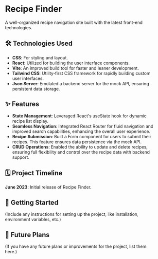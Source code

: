 # Recipe Finder

A well-organized recipe navigation site built with the latest front-end technologies.

## 🛠 Technologies Used

- **CSS**: For styling and layout.
- **React**: Utilized for building the user interface components.
- **Vite**: An improved build tool for faster and leaner development.
- **Tailwind CSS**: Utility-first CSS framework for rapidly building custom user interfaces.
- **Json Server**: Emulated a backend server for the mock API, ensuring persistent data storage.

## ✨ Features

- **State Management**: Leveraged React's useState hook for dynamic recipe list display.
- **Seamless Navigation**: Integrated React Router for fluid navigation and improved search capabilities, enhancing the overall user experience.
- **Recipe Submission**: Built a Form component for users to submit their recipes. This feature ensures data persistence via the mock API.
- **CRUD Operations**: Enabled the ability to update and delete recipes, ensuring full flexibility and control over the recipe data with backend support.

## 🗓 Project Timeline

**June 2023**: Initial release of Recipe Finder.

## 🔧 Getting Started

(Include any instructions for setting up the project, like installation, environment variables, etc.)

## 🚀 Future Plans

(If you have any future plans or improvements for the project, list them here.)
